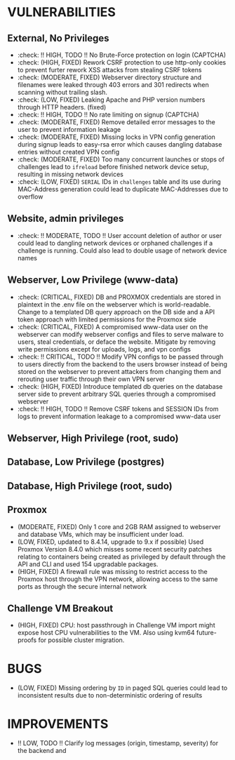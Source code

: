 # VULNERABILITIES

## External, No Privileges
- :check: !! HIGH, TODO !! No Brute-Force protection on login (CAPTCHA)
- :check: (HIGH, FIXED) Rework CSRF protection to use http-only cookies to prevent furter rework XSS attacks from stealing CSRF tokens
- :check: (MODERATE, FIXED) Webserver directory structure and filenames were leaked through 403 errors and 301 redirects when scanning without trailing slash.
- :check: (LOW, FIXED) Leaking Apache and PHP version numbers through HTTP headers. (fixed)
- :check: !! HIGH, TODO !! No rate limiting on signup (CAPTCHA)
- .check: (MODERATE, FIXED) Remove detailed error messages to the user to prevent information leakage
- :check: (MODERATE, FIXED) Missing locks in VPN config generation during signup leads to easy-rsa error which causes dangling database entries without created VPN config
- :check: (MODERATE, FIXED) Too many concurrent launches or stops of challenges lead to `ifreload` before finished network device setup, resulting in missing network devices
- :check: (LOW, FIXED) `SERIAL` IDs in `challenges` table and its use during MAC-Address generation could lead to duplicate MAC-Addresses due to overflow


## Website, admin privileges
- :check: !! MODERATE, TODO !! User account deletion of author or user could lead to dangling network devices or orphaned challenges if a challenge is running. Could also lead to double usage of network device names


## Webserver, Low Privilege (www-data)
- :check: (CRITICAL, FIXED) DB and PROXMOX credentials are stored in plaintext in the .env file on the webserver which is world-readable. Change to a templated DB query approach on the DB side and a API token approach with limited permissions for the Proxmox side
- :check: (CRITICAL, FIXED) A compromised www-data user on the webserver can modify webserver configs and files to serve malware to users, steal credentials, or deface the website. Mitigate by removing write permissions except for uploads, logs, and vpn configs
- :check: !! CRITICAL, TODO !! Modify VPN configs to be passed through to users directly from the backend to the users browser instead of being stored on the webserver to prevent attackers from changing them and rerouting user traffic through their own VPN server
- :check: (HIGH, FIXED) Introduce templated db queries on the database server side to prevent arbitrary SQL queries through a compromised webserver
- :check: !! HIGH, TODO !! Remove CSRF tokens and SESSION IDs from logs to prevent information leakage to a compromised www-data user


## Webserver, High Privilege (root, sudo)

## Database, Low Privilege (postgres)
## Database, High Privilege (root, sudo)

## Proxmox
- (MODERATE, FIXED) Only 1 core and 2GB RAM assigned to webserver and database VMs, which may be insufficient under load.
- (LOW, FIXED, updated to 8.4.14, upgrade to 9.x if possible) Used Proxmox Version 8.4.0 which misses some recent security patches relating to containers being created as privileged by default through the API and CLI and used 154 upgradable packages.
- (HIGH, FIXED) A firewall rule was missing to restrict access to the Proxmox host through the VPN network, allowing access to the same ports as through the secure internal network
## Challenge VM Breakout
- (HIGH, FIXED) CPU: host passthrough in Challenge VM import might expose host CPU vulnerabilities to the VM. Also using kvm64 future-proofs for possible cluster migration.


# BUGS
- (LOW, FIXED) Missing ordering by `ID` in paged SQL queries could lead to inconsistent results due to non-deterministic ordering of results


# IMPROVEMENTS
- !! LOW, TODO !! Clarify log messages (origin, timestamp, severity) for the backend and











